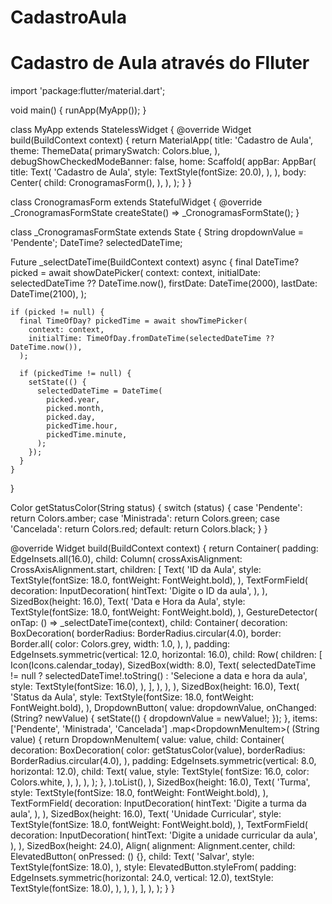 # CadastroAula
# Cadastro de Aula através do Flluter



import 'package:flutter/material.dart';

void main() {
  runApp(MyApp());
}

class MyApp extends StatelessWidget {
  @override
  Widget build(BuildContext context) {
    return MaterialApp(
      title: 'Cadastro de Aula',
      theme: ThemeData(
        primarySwatch: Colors.blue,
      ),
      debugShowCheckedModeBanner: false,
      home: Scaffold(
        appBar: AppBar(
          title: Text(
            'Cadastro de Aula',
            style: TextStyle(fontSize: 20.0),
          ),
        ),
        body: Center(
          child: CronogramasForm(),
        ),
      ),
    );
  }
}

class CronogramasForm extends StatefulWidget {
  @override
  _CronogramasFormState createState() => _CronogramasFormState();
}

class _CronogramasFormState extends State<CronogramasForm> {
  String dropdownValue = 'Pendente';
  DateTime? selectedDateTime;

  Future<void> _selectDateTime(BuildContext context) async {
    final DateTime? picked = await showDatePicker(
      context: context,
      initialDate: selectedDateTime ?? DateTime.now(),
      firstDate: DateTime(2000),
      lastDate: DateTime(2100),
    );

    if (picked != null) {
      final TimeOfDay? pickedTime = await showTimePicker(
        context: context,
        initialTime: TimeOfDay.fromDateTime(selectedDateTime ?? DateTime.now()),
      );

      if (pickedTime != null) {
        setState(() {
          selectedDateTime = DateTime(
            picked.year,
            picked.month,
            picked.day,
            pickedTime.hour,
            pickedTime.minute,
          );
        });
      }
    }
  }

  Color getStatusColor(String status) {
    switch (status) {
      case 'Pendente':
        return Colors.amber;
      case 'Ministrada':
        return Colors.green;
      case 'Cancelada':
        return Colors.red;
      default:
        return Colors.black;
    }
  }

  @override
  Widget build(BuildContext context) {
    return Container(
      padding: EdgeInsets.all(16.0),
      child: Column(
        crossAxisAlignment: CrossAxisAlignment.start,
        children: [
          Text(
            'ID da Aula',
            style: TextStyle(fontSize: 18.0, fontWeight: FontWeight.bold),
          ),
          TextFormField(
            decoration: InputDecoration(
              hintText: 'Digite o ID da aula',
            ),
          ),
          SizedBox(height: 16.0),
          Text(
            'Data e Hora da Aula',
            style: TextStyle(fontSize: 18.0, fontWeight: FontWeight.bold),
          ),
          GestureDetector(
            onTap: () => _selectDateTime(context),
            child: Container(
              decoration: BoxDecoration(
                borderRadius: BorderRadius.circular(4.0),
                border: Border.all(
                  color: Colors.grey,
                  width: 1.0,
                ),
              ),
              padding: EdgeInsets.symmetric(vertical: 12.0, horizontal: 16.0),
              child: Row(
                children: [
                  Icon(Icons.calendar_today),
                  SizedBox(width: 8.0),
                  Text(
                    selectedDateTime != null
                        ? selectedDateTime!.toString()
                        : 'Selecione a data e hora da aula',
                    style: TextStyle(fontSize: 16.0),
                  ),
                ],
              ),
            ),
          ),
          SizedBox(height: 16.0),
          Text(
            'Status da Aula',
            style: TextStyle(fontSize: 18.0, fontWeight: FontWeight.bold),
          ),
          DropdownButton<String>(
            value: dropdownValue,
            onChanged: (String? newValue) {
              setState(() {
                dropdownValue = newValue!;
              });
            },
            items: <String>['Pendente', 'Ministrada', 'Cancelada']
                .map<DropdownMenuItem<String>>(
              (String value) {
                return DropdownMenuItem<String>(
                  value: value,
                  child: Container(
                    decoration: BoxDecoration(
                      color: getStatusColor(value),
                      borderRadius: BorderRadius.circular(4.0),
                    ),
                    padding:
                        EdgeInsets.symmetric(vertical: 8.0, horizontal: 12.0),
                    child: Text(
                      value,
                      style: TextStyle(
                        fontSize: 16.0,
                        color: Colors.white,
                      ),
                    ),
                  ),
                );
              },
            ).toList(),
          ),
          SizedBox(height: 16.0),
          Text(
            'Turma',
            style: TextStyle(fontSize: 18.0, fontWeight: FontWeight.bold),
          ),
          TextFormField(
            decoration: InputDecoration(
              hintText: 'Digite a turma da aula',
            ),
          ),
          SizedBox(height: 16.0),
          Text(
            'Unidade Curricular',
            style: TextStyle(fontSize: 18.0, fontWeight: FontWeight.bold),
          ),
          TextFormField(
            decoration: InputDecoration(
              hintText: 'Digite a unidade curricular da aula',
            ),
          ),
          SizedBox(height: 24.0),
          Align(
            alignment: Alignment.center,
            child: ElevatedButton(
              onPressed: () {},
              child: Text(
                'Salvar',
                style: TextStyle(fontSize: 18.0),
              ),
              style: ElevatedButton.styleFrom(
                padding: EdgeInsets.symmetric(horizontal: 24.0, vertical: 12.0),
                textStyle: TextStyle(fontSize: 18.0),
              ),
            ),
          ),
        ],
      ),
    );
  }
}
